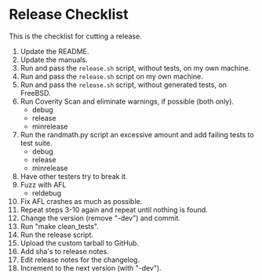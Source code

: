 # Release Checklist

This is the checklist for cutting a release.

1.	Update the README.
2.	Update the manuals.
3.	Run and pass the `release.sh` script, without tests, on my own machine.
4.	Run and pass the `release.sh` script on my own machine.
5.	Run and pass the `release.sh` script, without generated tests, on FreeBSD.
6.	Run Coverity Scan and eliminate warnings, if possible (both only).
	* debug
	* release
	* minrelease
7.	Run the randmath.py script an excessive amount and add failing tests to
	test suite.
	* debug
	* release
	* minrelease
8.	Have other testers try to break it.
9.	Fuzz with AFL
	* reldebug
10.	Fix AFL crashes as much as possible.
11.	Repeat steps 3-10 again and repeat until nothing is found.
12.	Change the version (remove "-dev") and commit.
13.	Run "make clean_tests".
14.	Run the release script.
15.	Upload the custom tarball to GitHub.
16.	Add sha's to release notes.
17.	Edit release notes for the changelog.
18.	Increment to the next version (with "-dev").
